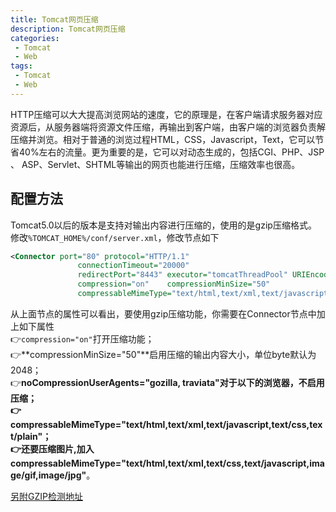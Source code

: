 ```yaml
---
title: Tomcat网页压缩
description: Tomcat网页压缩
categories:
 - Tomcat
 - Web
tags:
 - Tomcat
 - Web
---  
```

HTTP压缩可以大大提高浏览网站的速度，它的原理是，在客户端请求服务器对应资源后，从服务器端将资源文件压缩，再输出到客户端，由客户端的浏览器负责解压缩并浏览。相对于普通的浏览过程HTML，CSS，Javascript，Text，它可以节省40%左右的流量。更为重要的是，它可以对动态生成的，包括CGI、PHP、JSP 、 ASP、Servlet、SHTML等输出的网页也能进行压缩，压缩效率也很高。  
## 配置方法  
Tomcat5.0以后的版本是支持对输出内容进行压缩的，使用的是gzip压缩格式。  
修改```%TOMCAT_HOME%/conf/server.xml```，修改节点如下  
```xml  
<Connector port="80" protocol="HTTP/1.1" 
               connectionTimeout="20000" 
               redirectPort="8443" executor="tomcatThreadPool" URIEncoding="utf-8" 
               compression="on"    compressionMinSize="50" 　　　　　　　　　noCompressionUserAgents="gozilla, traviata" 
               compressableMimeType="text/html,text/xml,text/javascript,text/css,text/plain"     />   
```
从上面节点的属性可以看出，要使用gzip压缩功能，你需要在Connector节点中加上如下属性  
:point_right:```compression="on"```打开压缩功能；  
:point_right:**compressionMinSize="50"**启用压缩的输出内容大小，单位byte默认为2048；  
:point_right:**noCompressionUserAgents="gozilla, traviata"**对于以下的浏览器，不启用压缩；  
:point_right:**compressableMimeType="text/html,text/xml,text/javascript,text/css,text/plain"**；  
:point_right:还要压缩图片,加入**compressableMimeType="text/html,text/xml,text/css,text/javascript,image/gif,image/jpg"**。  

[另附GZIP检测地址](http://tool.chinaz.com/Gzips/)  


